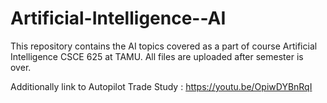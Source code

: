 # Artificial-Intelligence--AI

This repository contains the AI topics covered as a part of course Artificial Intelligence CSCE 625 at TAMU.
All files are uploaded after semester is over.

Additionally link to Autopilot Trade Study : https://youtu.be/OpiwDYBnRqI 
